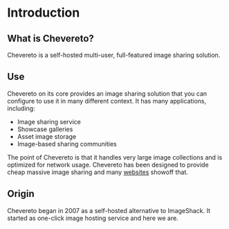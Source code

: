 # Introduction

## What is Chevereto?

Chevereto is a self-hosted multi-user, full-featured image sharing solution.

## Use

Chevereto on its core provides an image sharing solution that you can configure to use it in many different context. It has many applications, including:

* Image sharing service
* Showcase galleries
* Asset image storage
* Image-based sharing communities

The point of Chevereto is that it handles very large image collections and is optimized for network usage. Chevereto has been designed to provide cheap massive image sharing and many [websites](https://chevereto.top/) showoff that.

## Origin

Chevereto began in 2007 as a self-hosted alternative to ImageShack. It started as one-click image hosting service and here we are.
